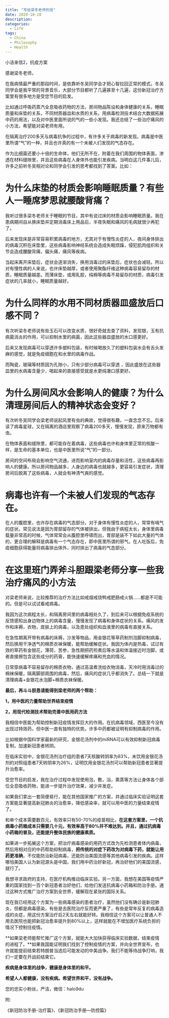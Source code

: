 ```yaml
---
title: "写给梁冬老师的信"
date: 2020-10-28
description: 
categories:
  - Life
tags:
  - China
  - Philosophy
  - Health
---
```


小洁来信2，抗疫方案

感谢梁冬老师，

在我病情最严重的那段时间，是依靠听冬吴同学会才把心智拉回正常的模式。冬吴同学会是我平常的背景音乐，大部分节目都听了几遍甚至十几遍，这份新冠治疗方案里有很多地方是受您节目的启发。

比如通过呼吸药蒸汽全息吸收药物的方法，房间物品陈设和身体健康的关系，睡眠质量和床垫的关系，不同材质器皿和水质的关系，用病毒检测技术结合大数据拓展中药的用法，以及对中医里面所说的气的一些小发现。我还总结了一些治疗痛风的小方法，希望能对梁老师有用。

在隔离治疗200多天与病毒抗争的过程中，有许多关于病毒的新发现。病毒是中医里所谓“气”的一种，并且也许真的有一个未被人们发现的气态存在。

作为比细菌还要小十倍的生命体，他们无所不在，附着在我们周围的物体表面，渗透在材料缝隙里，并且这些病毒在人身体外也能引发疾病。当明白这几件事儿后，许多之前听冬吴相对论和同学会引发的思考都找到了答案。比如：

# **为什么床垫的材质会影响睡眠质量？有些人一睡席梦思就腰酸背痛？**

我听过很多梁冬老师关于睡眠的节目，其中有说过床的材质会影响睡眠质量。我在患病期间自从换床垫并定期消毒床上用品后，半夜失眠和痛风的毛病就很少再犯了。

后来发现床是非常容易积累病毒的地方，尤其对于有慢性炎症的人，夜间身体排出的病毒沉积在床垫里，这些病毒影响神经系统会造成失眠烦躁，侵犯肌肉组织和关节会造成腰酸背痛，偏头痛，痛风等疾病。

当起床离开床垫后，症状会逐渐消失，换用消毒过的床垫后，症状也会减轻。所以对有慢性病的人来说，也许床垫越厚，或者使用聚酯纤维这种病毒容易留存的材质，睡眠质量越差。而薄床垫，或用乳胶，纯棉等病毒不易留存的材质，病毒引发症状的几率就小，睡眠质量越好。

# **为什么同样的水用不同材质器皿盛放后口感不同？**

有次听梁冬老师说有些玉石可以改变水质，很好奇就去查了资料，发现银，玉有抗病菌消炎的作用，可以抑制水里的病菌，因此这些器皿盛放的水口感更好。

后来又发现病毒可以穿透许多塑料包装，有时候喝放久了的塑料包装水会有舌头发麻的感觉，就是免疫细胞在和水里的病毒作战。

而陶瓷，玻璃等材质因为孔隙小，只有少部分病毒可以穿透 ，因此盛放在这些器皿里的水病毒含量少，喝起来的直接感受就是水更纯澈口感更好。


# **为什么房间风水会影响人的健康？为什么清理房间后人的精神状态会变好？**

有次听冬吴同学会梁老师说起风里有虫的典故，觉得很有趣，一直念念不忘。后来读了病毒星球，又在隔离的酒店里观察了病毒200多天，慢慢发现，原来万物都有虫。

在物体表面和缝隙里，都可能存在着病毒，这些病毒也许和身体里正常的核酸一样，是生命的基本单位，也是中医里所说“气”的一部分。

房间的空间布局会影响空气流通，进而影响室内的病毒存量和活性，这些病毒再影响人的健康。所以房间物品越多，人身边的病毒也就越多，更容易引发症状，清理房间后脱离了这些病毒，人就会有神清气爽的感觉。


# **病毒也许有一个未被人们发现的气态存在。**

在人的腹腔里，也许存在病毒的气态部分。对于身体有慢性炎症的人，常常有嗝气的症状。常见说法是因为胃部留存的气体被排出，但我由于病程太长，身体里病毒载量非常高的时候，气体常常会从腹腔里呼啸而出，胃部是装不下如此大量的气体的，更合理的解释是病毒有一个气态存在，即中医里所谓的邪气。在人吃饭后，免疫细胞获得能量将病毒排出体外，同时排出了病毒的气态部分。

# **在这里班门弄斧斗胆跟梁老师分享一些我治疗痛风的小方法**

对梁老师来说，比较推荐的治疗方法比如戒烟戒烧鸭戒肥肠戒火锅......都是不可能的。但是可以试试看戒病毒。

我因为这次病程太长，和隔离房间里的病毒相处久了，到后来可以根据免疫系统的反馈感知出身边物体上的病毒含量，慢慢发现了病毒和身体症状的关系。痛风的发作和床褥，衣物，皮肤上的病毒，以及患处组织和血液里的病毒有直接关系。

在急性期离开带有病毒的床褥，沙发等物品，用金银花等草药制剂泡脚抑制病毒，然后换用干净透气的棉质衣袜保暖，能帮助缓解症状。我因为体内是热毒，试过有效的草药有金银花，薄荷，苦参，急性期把药煎煮后等水温和体温接近时泡脚，或者直接擦包含这些成分的药膏，能快速缓解疼痛和充血的情况。

日常穿病毒不容易留存的棉质衣物，通过高温煮洗给衣物消毒，天冷时用消毒过的棉袜保暖，隔离脚部周围的病毒，然后，痛风的症状几乎都消失了。总结一下就是清理病毒+金银花水泡脚+棉质衣袜保暖。

**最后，再斗斗胆恳请能得到梁老师的两个帮助：**

**1，用中医的力量帮助世界结束疫情**

**2，用现代检测技术帮助完善中医用药方法**

我相信中医能为帮助控制新冠疫情发挥巨大的作用。在抗病毒领域，西医至今没有出现过特效药，但中医一直有独特的优势。许多中药都被证明有抑制病毒的作用。

比如根据中国科学家最新的研究，金银花汤剂中的miRNA可以有效抑制新冠病毒复制，加速新冠患者转阴。

在临床实验中，金银花汤剂治疗组的患者7天核酸转阴率为83%，未饮用金银花汤剂的对照组患者7天转阴率为26%，证明饮用金银花汤剂可以帮助新冠患者显著提升治愈率。

受您节目的启发，我在治疗过程中发现使用泡，敷，浴，熏蒸等方法让身体各个部位全息吸收药物，能进一步提升治疗效果，减少并发症。

如果我们拿出一套简便易行，能在其他国家推广的方案，并通过临床实验证明这套方案能显著提高新冠肺炎的治愈率，降低感染率，就可以用中医的力量结束疫情了。

和单个成本需要数百元，有效率只有50-70%的疫苗相比，**在这套方案里，一个抗病毒小药箱成本只需要几十元，有效率高于80%并不难达到。并且，通过抗病毒小药箱的普及，还能提升整体民族的健康素质。**

如果进一步拓展这个方案，把治疗病毒感染的用药方式改为先检测患者体内病毒，然后用相对应的中药帮助抑制病毒，**把传统的对症下药改为对病毒下药，就能让用药更准确**，不仅能防治新冠病毒，还能防治美国流感等其他病毒引发的疾病。这样哪怕美国人认为新冠源头是中国，我们用中药治好新冠，再治好他们的美国流感，就行了。

我想寻求政府的支持，在医疗机构推动临床实验。另一方面，我想在美国等疫情严重的国家找到一百个新冠患者治好他们，给他们发送抗病毒小药箱和防治手册。通过这种方式推广治疗方案到全世界，缓解现在紧张的国际关系。

现在我已经用这个方案为一些病毒感染的患者治疗，虽然他们没有确诊是新冠肺炎，但都是病毒感染，有些是去医院治疗反而更严重了，有些是常年反复的病毒造成的炎症，用这份方案治疗后2天左右就能好转。我相信这个方案可以让普通人不用去医院也能把新冠治愈率提升到80%以上，这样就能在不增加医疗系统负担的情况下控制住疫情。

**如果梁老师能帮忙推广这个方案，就能大大加快获得临床实验数据，结束疫情的进程了。**如果我国能证明我们找到了控制疫情的方案，并向全世界宣布，也许就能提前结束若特朗普当选后可能发动的中美战争。我们不能等待战争打响，我们一定要在开战前结束它。

**疾病是身体里的战争，健康是身体里的和平。**

**希望人人都健康，没有疾病。希望世界和平，没有战争。**

您的忠实小粉丝，严洁，微信：halo9du

附:

《新冠防治手册-治疗篇》、《新冠防治手册—防控篇》